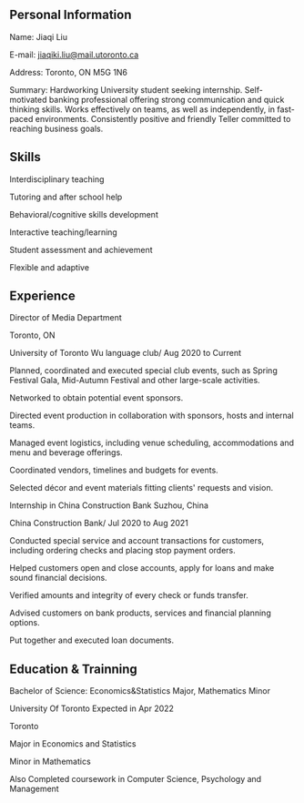 ## Personal Information

Name: Jiaqi Liu

E-mail: jiaqiki.liu@mail.utoronto.ca

Address: Toronto, ON M5G 1N6

Summary: Hardworking University student seeking internship. Self-motivated banking professional offering strong communication and quick thinking skills. Works effectively on teams, as well as independently, in fast-paced environments. Consistently positive and friendly Teller committed to reaching business goals.

## Skills 
Interdisciplinary teaching

Tutoring and after school help 

Behavioral/cognitive skills development

Interactive teaching/learning

Student assessment and achievement 

Flexible and adaptive


## Experience

Director of Media Department

Toronto, ON

University of Toronto Wu language club/ Aug 2020 to Current

Planned, coordinated and executed special club events, such as Spring Festival Gala, Mid-Autumn Festival and other large-scale activities.

Networked to obtain potential event sponsors.

Directed event production in collaboration with sponsors, hosts and internal teams. 

Managed event logistics, including venue scheduling, accommodations and menu and beverage offerings.

Coordinated vendors, timelines and budgets for events.

Selected décor and event materials fitting clients' requests and vision.


Internship in China Construction Bank Suzhou, China

China Construction Bank/ Jul 2020 to Aug 2021

Conducted special service and account transactions for customers, including ordering checks and placing stop payment orders.

Helped customers open and close accounts, apply for loans and make sound financial decisions.

Verified amounts and integrity of every check or funds transfer.

Advised customers on bank products, services and financial planning options. 

Put together and executed loan documents.

## Education & Trainning

Bachelor of Science: Economics&Statistics Major, Mathematics Minor 

University Of Toronto Expected in Apr 2022

Toronto

Major in Economics and Statistics

Minor in Mathematics

Also Completed coursework in Computer Science, Psychology and Management